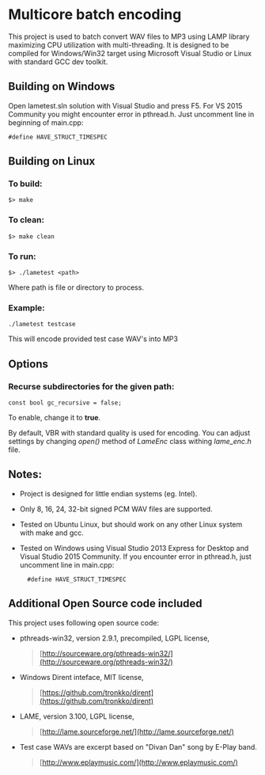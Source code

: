 Multicore batch encoding
========================
This project is used to batch convert WAV files to MP3 using LAMP library maximizing CPU utilization with multi-threading.
It is designed to be compiled for Windows/Win32 target using Microsoft Visual Studio or Linux with standard GCC dev toolkit.

Building on Windows
-------------------
Open lametest.sln solution with Visual Studio and press F5.
For VS 2015 Community you might encounter error in pthread.h. Just uncomment line in beginning of main.cpp:

    #define HAVE_STRUCT_TIMESPEC

Building on Linux
-----------------
### To build:
    $> make

### To clean:
    $> make clean

### To run:
    $> ./lametest <path>
Where path is file or directory to process.

### Example:
    ./lametest testcase
This will encode provided test case WAV's into MP3

Options
-------
### Recurse subdirectories for the given path:
    const bool gc_recursive = false;
To enable, change it to __true__.

By default, VBR with standard quality is used for encoding. You can adjust settings by changing *open()*
method of *LameEnc* class withing *lame_enc.h* file.

Notes:
------
* Project is designed for little endian systems (eg. Intel).
* Only 8, 16, 24, 32-bit signed PCM WAV files are supported.
* Tested on Ubuntu Linux, but should work on any other Linux system with make and gcc.
* Tested on Windows using Visual Studio 2013 Express for Desktop and Visual Studio 2015 Community.
  If you encounter error in pthread.h, just uncomment line in main.cpp:
        
        #define HAVE_STRUCT_TIMESPEC


Additional Open Source code included
------------------------------------
This project uses following open source code:

* pthreads-win32, version 2.9.1, precompiled, LGPL license,
  > [http://sourceware.org/pthreads-win32/](http://sourceware.org/pthreads-win32/)

* Windows Dirent inteface, MIT license,
  > [https://github.com/tronkko/dirent](https://github.com/tronkko/dirent)

* LAME, version 3.100, LGPL license,
  > [http://lame.sourceforge.net/](http://lame.sourceforge.net/)

* Test case WAVs are excerpt based on "Divan Dan" song by E-Play band.
  > [http://www.eplaymusic.com/](http://www.eplaymusic.com/)
